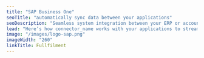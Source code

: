 ```yaml
---
title: "SAP Business One"
seoTitle: "automatically sync data between your applications"
seoDescription: "Seamless system integration between your ERP or accounting system and your e-commerce website or B2B trade store. Integrate Sage, SAP, iSync or SYSPRO with Shopify, Magento, WooCommerce, B2B and Parcelninja."
lead: "Here’s how connector_name works with your applications to streamline your workflow."
image: "/images/logo-sap.png"
imageWidth: "260"
linkTitle: Fullfilment
---
```

